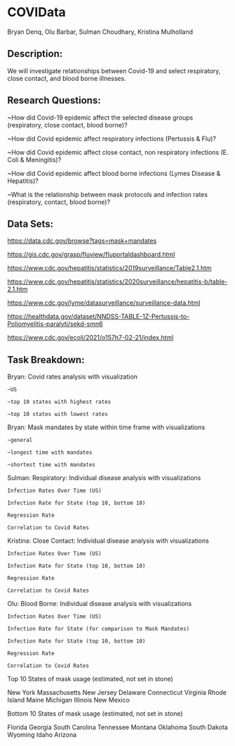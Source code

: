 # COVIData


Bryan Denq, Olu Barbar, Sulman Choudhary, Kristina Mulholland

## Description:  
We will investigate relationships between Covid-19 and select respiratory, close contact, and blood borne illnesses.  


## Research Questions:

~How did Covid-19 epidemic affect the selected disease groups (respiratory, close contact, blood borne)?


~How did Covid epidemic affect respiratory infections (Pertussis & Flu)?

~How did Covid epidemic affect close contact, non respiratory infections (E. Coli & Meningitis)?

~How did Covid epidemic affect blood borne infections (Lymes Disease & Hepatitis)?


~What is the relationship between mask protocols and infection rates (respiratory, contact, blood borne)?

## Data Sets:
https://data.cdc.gov/browse?tags=mask+mandates

https://gis.cdc.gov/grasp/fluview/fluportaldashboard.html

https://www.cdc.gov/hepatitis/statistics/2019surveillance/Table2.1.htm

https://www.cdc.gov/hepatitis/statistics/2020surveillance/hepatitis-b/table-2.1.htm

https://www.cdc.gov/lyme/datasurveillance/surveillance-data.html

https://healthdata.gov/dataset/NNDSS-TABLE-1Z-Pertussis-to-Poliomyelitis-paralyti/sekd-smn6

https://www.cdc.gov/ecoli/2021/o157h7-02-21/index.html


## Task Breakdown:
Bryan: Covid rates analysis with visualization

	~US
	
	~top 10 states with highest rates
	
	~top 10 states with lowest rates
	
Bryan: Mask mandates by state within time frame with visualizations

	~general
	
	~longest time with mandates
	
	~shortest time with mandates
	
Sulman: Respiratory: Individual disease analysis with visualizations 

	Infection Rates Over Time (US)
	
	Infection Rate for State (top 10, bottom 10)
	
	Regression Rate
	
	Correlation to Covid Rates 
	
Kristina: Close Contact: Individual disease analysis with visualizations 

	Infection Rates Over Time (US)
	
	Infection Rate for State (top 10, bottom 10)
	
	Regression Rate
	
	Correlation to Covid Rates 
	
Olu: Blood Borne: Individual disease analysis with visualizations

	Infection Rates Over Time (US)
	
	Infection Rate for State (for comparison to Mask Mandates)
	
	Infection Rate for State (top 10, bottom 10)
	
	Regression Rate
	
	Correlation to Covid Rates 

Top 10 States of mask usage (estimated, not set in stone)

New York
Massachusetts
New Jersey
Delaware
Connecticut
Virginia
Rhode Island
Maine
Michigan
Illinois
New Mexico

Bottom 10 States of mask usage (estimated, not set in stone)

Florida
Georgia
South Carolina
Tennessee
Montana
Oklahoma
South Dakota
Wyoming
Idaho
Arizona
